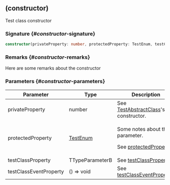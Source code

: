 ## (constructor)

Test class constructor

### Signature {#_constructor_-signature}

```typescript
constructor(privateProperty: number, protectedProperty: TestEnum, testClassProperty: TTypeParameterB, testClassEventProperty: () => void);
```

### Remarks {#_constructor_-remarks}

Here are some remarks about the constructor

### Parameters {#_constructor_-parameters}

| Parameter | Type | Description |
| --- | --- | --- |
| privateProperty | number | See [TestAbstractClass](docs/simple-suite-test/testabstractclass-class)'s constructor. |
| protectedProperty | [TestEnum](docs/simple-suite-test/testenum-enum) | <p>Some notes about the parameter.</p><p>See <a href='docs/simple-suite-test/testabstractclass-protectedproperty-property'>protectedProperty</a>.</p> |
| testClassProperty | TTypeParameterB | See [testClassProperty](docs/simple-suite-test/testclass-testclassproperty-property). |
| testClassEventProperty | () =&gt; void | See [testClassEventProperty](docs/simple-suite-test/testclass-testclasseventproperty-property). |
